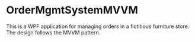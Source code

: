 # OrderMgmtSystemMVVM
This is a WPF application for managing orders in a fictitious furniture store. The design follows the MVVM pattern. 
